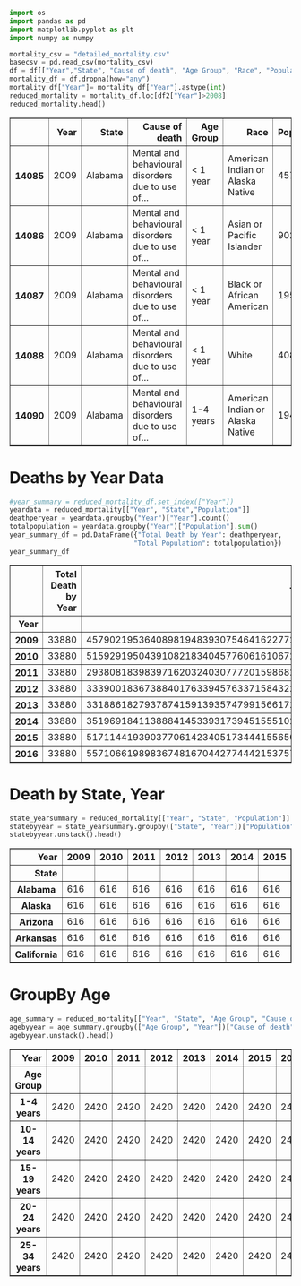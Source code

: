 

```python
import os
import pandas as pd
import matplotlib.pyplot as plt
import numpy as numpy
```


```python
mortality_csv = "detailed_mortality.csv"
basecsv = pd.read_csv(mortality_csv)
df = df[["Year","State", "Cause of death", "Age Group", "Race", "Population"]]
mortality_df = df.dropna(how="any")
mortality_df["Year"]= mortality_df["Year"].astype(int)
reduced_mortality = mortality_df.loc[df2["Year"]>2008]
reduced_mortality.head()
```




<div>
<style scoped>
    .dataframe tbody tr th:only-of-type {
        vertical-align: middle;
    }

    .dataframe tbody tr th {
        vertical-align: top;
    }

    .dataframe thead th {
        text-align: right;
    }
</style>
<table border="1" class="dataframe">
  <thead>
    <tr style="text-align: right;">
      <th></th>
      <th>Year</th>
      <th>State</th>
      <th>Cause of death</th>
      <th>Age Group</th>
      <th>Race</th>
      <th>Population</th>
    </tr>
  </thead>
  <tbody>
    <tr>
      <th>14085</th>
      <td>2009</td>
      <td>Alabama</td>
      <td>Mental and behavioural disorders due to use of...</td>
      <td>&lt; 1 year</td>
      <td>American Indian or Alaska Native</td>
      <td>457</td>
    </tr>
    <tr>
      <th>14086</th>
      <td>2009</td>
      <td>Alabama</td>
      <td>Mental and behavioural disorders due to use of...</td>
      <td>&lt; 1 year</td>
      <td>Asian or Pacific Islander</td>
      <td>902</td>
    </tr>
    <tr>
      <th>14087</th>
      <td>2009</td>
      <td>Alabama</td>
      <td>Mental and behavioural disorders due to use of...</td>
      <td>&lt; 1 year</td>
      <td>Black or African American</td>
      <td>19536</td>
    </tr>
    <tr>
      <th>14088</th>
      <td>2009</td>
      <td>Alabama</td>
      <td>Mental and behavioural disorders due to use of...</td>
      <td>&lt; 1 year</td>
      <td>White</td>
      <td>40898</td>
    </tr>
    <tr>
      <th>14090</th>
      <td>2009</td>
      <td>Alabama</td>
      <td>Mental and behavioural disorders due to use of...</td>
      <td>1-4 years</td>
      <td>American Indian or Alaska Native</td>
      <td>1948</td>
    </tr>
  </tbody>
</table>
</div>



# Deaths by Year Data


```python
#year_summary = reduced_mortality_df.set_index(["Year"])
yeardata = reduced_mortality[["Year", "State","Population"]]
deathperyear = yeardata.groupby("Year")["Year"].count()
totalpopulation = yeardata.groupby("Year")["Population"].sum()
year_summary_df = pd.DataFrame({"Total Death by Year": deathperyear,
                               "Total Population": totalpopulation})
year_summary_df
```




<div>
<style scoped>
    .dataframe tbody tr th:only-of-type {
        vertical-align: middle;
    }

    .dataframe tbody tr th {
        vertical-align: top;
    }

    .dataframe thead th {
        text-align: right;
    }
</style>
<table border="1" class="dataframe">
  <thead>
    <tr style="text-align: right;">
      <th></th>
      <th>Total Death by Year</th>
      <th>Total Population</th>
    </tr>
    <tr>
      <th>Year</th>
      <th></th>
      <th></th>
    </tr>
  </thead>
  <tbody>
    <tr>
      <th>2009</th>
      <td>33880</td>
      <td>4579021953640898194839307546416227726564694961...</td>
    </tr>
    <tr>
      <th>2010</th>
      <td>33880</td>
      <td>5159291950439108218340457760616106727424994952...</td>
    </tr>
    <tr>
      <th>2011</th>
      <td>33880</td>
      <td>2938081839839716203240307772015986826945207937...</td>
    </tr>
    <tr>
      <th>2012</th>
      <td>33880</td>
      <td>3339001836738840176339457633715843226415429942...</td>
    </tr>
    <tr>
      <th>2013</th>
      <td>33880</td>
      <td>3318861827937874159139357479915661726345418954...</td>
    </tr>
    <tr>
      <th>2014</th>
      <td>33880</td>
      <td>3519691841138884145339317394515551026265355960...</td>
    </tr>
    <tr>
      <th>2015</th>
      <td>33880</td>
      <td>5171144193903770614234051734441556502582522996...</td>
    </tr>
    <tr>
      <th>2016</th>
      <td>33880</td>
      <td>5571066198983674816704427744421537572344519395...</td>
    </tr>
  </tbody>
</table>
</div>



# Death by State, Year


```python
state_yearsummary = reduced_mortality[["Year", "State", "Population"]]
statebyyear = state_yearsummary.groupby(["State", "Year"])["Population"].count()
statebyyear.unstack().head()
```




<div>
<style scoped>
    .dataframe tbody tr th:only-of-type {
        vertical-align: middle;
    }

    .dataframe tbody tr th {
        vertical-align: top;
    }

    .dataframe thead th {
        text-align: right;
    }
</style>
<table border="1" class="dataframe">
  <thead>
    <tr style="text-align: right;">
      <th>Year</th>
      <th>2009</th>
      <th>2010</th>
      <th>2011</th>
      <th>2012</th>
      <th>2013</th>
      <th>2014</th>
      <th>2015</th>
      <th>2016</th>
    </tr>
    <tr>
      <th>State</th>
      <th></th>
      <th></th>
      <th></th>
      <th></th>
      <th></th>
      <th></th>
      <th></th>
      <th></th>
    </tr>
  </thead>
  <tbody>
    <tr>
      <th>Alabama</th>
      <td>616</td>
      <td>616</td>
      <td>616</td>
      <td>616</td>
      <td>616</td>
      <td>616</td>
      <td>616</td>
      <td>616</td>
    </tr>
    <tr>
      <th>Alaska</th>
      <td>616</td>
      <td>616</td>
      <td>616</td>
      <td>616</td>
      <td>616</td>
      <td>616</td>
      <td>616</td>
      <td>616</td>
    </tr>
    <tr>
      <th>Arizona</th>
      <td>616</td>
      <td>616</td>
      <td>616</td>
      <td>616</td>
      <td>616</td>
      <td>616</td>
      <td>616</td>
      <td>616</td>
    </tr>
    <tr>
      <th>Arkansas</th>
      <td>616</td>
      <td>616</td>
      <td>616</td>
      <td>616</td>
      <td>616</td>
      <td>616</td>
      <td>616</td>
      <td>616</td>
    </tr>
    <tr>
      <th>California</th>
      <td>616</td>
      <td>616</td>
      <td>616</td>
      <td>616</td>
      <td>616</td>
      <td>616</td>
      <td>616</td>
      <td>616</td>
    </tr>
  </tbody>
</table>
</div>



# GroupBy Age


```python
age_summary = reduced_mortality[["Year", "State", "Age Group", "Cause of death"]]
agebyyear = age_summary.groupby(["Age Group", "Year"])["Cause of death"].count()
agebyyear.unstack().head()
```




<div>
<style scoped>
    .dataframe tbody tr th:only-of-type {
        vertical-align: middle;
    }

    .dataframe tbody tr th {
        vertical-align: top;
    }

    .dataframe thead th {
        text-align: right;
    }
</style>
<table border="1" class="dataframe">
  <thead>
    <tr style="text-align: right;">
      <th>Year</th>
      <th>2009</th>
      <th>2010</th>
      <th>2011</th>
      <th>2012</th>
      <th>2013</th>
      <th>2014</th>
      <th>2015</th>
      <th>2016</th>
    </tr>
    <tr>
      <th>Age Group</th>
      <th></th>
      <th></th>
      <th></th>
      <th></th>
      <th></th>
      <th></th>
      <th></th>
      <th></th>
    </tr>
  </thead>
  <tbody>
    <tr>
      <th>1-4 years</th>
      <td>2420</td>
      <td>2420</td>
      <td>2420</td>
      <td>2420</td>
      <td>2420</td>
      <td>2420</td>
      <td>2420</td>
      <td>2420</td>
    </tr>
    <tr>
      <th>10-14 years</th>
      <td>2420</td>
      <td>2420</td>
      <td>2420</td>
      <td>2420</td>
      <td>2420</td>
      <td>2420</td>
      <td>2420</td>
      <td>2420</td>
    </tr>
    <tr>
      <th>15-19 years</th>
      <td>2420</td>
      <td>2420</td>
      <td>2420</td>
      <td>2420</td>
      <td>2420</td>
      <td>2420</td>
      <td>2420</td>
      <td>2420</td>
    </tr>
    <tr>
      <th>20-24 years</th>
      <td>2420</td>
      <td>2420</td>
      <td>2420</td>
      <td>2420</td>
      <td>2420</td>
      <td>2420</td>
      <td>2420</td>
      <td>2420</td>
    </tr>
    <tr>
      <th>25-34 years</th>
      <td>2420</td>
      <td>2420</td>
      <td>2420</td>
      <td>2420</td>
      <td>2420</td>
      <td>2420</td>
      <td>2420</td>
      <td>2420</td>
    </tr>
  </tbody>
</table>
</div>


